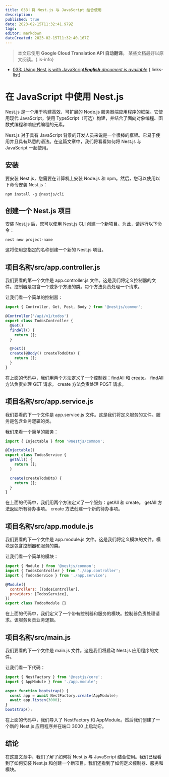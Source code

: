 ```yaml
---
title: 033：将 Nest.js 与 JavaScript 结合使用
description: 
published: true
date: 2023-02-15T11:32:41.979Z
tags: 
editor: markdown
dateCreated: 2023-02-15T11:32:40.167Z
---
```


> 本文已使用 **Google Cloud Translation API 自动翻译**。
某些文档最好以原文阅读。{.is-info}



- [033: Using Nest.js with JavaScript***English** document is available*](/en/Knowledge-base/Nest-js/Learning/033-using-nest-js-with-javascript)
{.links-list}


# 在 JavaScript 中使用 Nest.js

Nest.js 是一个用于构建高效、可扩展的 Node.js 服务器端应用程序的框架。它使用现代 JavaScript，使用 TypeScript（可选）构建，并结合了面向对象编程、函数式编程和响应式编程的元素。

Nest.js 对于具有 JavaScript 背景的开发人员来说是一个很棒的框架。它易于使用并且具有熟悉的语法。在这篇文章中，我们将看看如何将 Nest.js 与 JavaScript 一起使用。

## 安装

要安装 Nest.js，您需要在计算机上安装 Node.js 和 npm。然后，您可以使用以下命令安装 Nest.js：

```
npm install -g @nestjs/cli
```

## 创建一个 Nest.js 项目

安装 Nest.js 后，您可以使用 Nest.js CLI 创建一个新项目。为此，请运行以下命令：

```
nest new project-name
```

这将使用您指定的名称创建一个新的 Nest.js 项目。

## 项目名称/src/app.controller.js

我们要看的第一个文件是 app.controller.js 文件。这是我们将定义控制器的文件。控制器是包含一个或多个方法的类。每个方法负责处理一个请求。

让我们看一个简单的控制器：

```javascript
import { Controller, Get, Post, Body } from '@nestjs/common';

@Controller('/api/v1/todos')
export class TodosController {
  @Get()
  findAll() {
    return [];
  }

  @Post()
  create(@Body() createTodoDto) {
    return [];
  }
}
```

在上面的代码中，我们用两个方法定义了一个控制器：findAll 和 create。 findAll 方法负责处理 GET 请求。 create 方法负责处理 POST 请求。

## 项目名称/src/app.service.js

我们要看的下一个文件是 app.service.js 文件。这是我们将定义服务的文件。服务是包含业务逻辑的类。

我们来看一个简单的服务：

```javascript
import { Injectable } from '@nestjs/common';

@Injectable()
export class TodosService {
  getAll() {
    return [];
  }

  create(createTodoDto) {
    return [];
  }
}
```

在上面的代码中，我们用两个方法定义了一个服务：getAll 和 create。 getAll 方法返回所有待办事项。 create 方法创建一个新的待办事项。

## 项目名称/src/app.module.js

我们要看的下一个文件是 app.module.js 文件。这是我们将定义模块的文件。模块是包含控制器和服务的类。

让我们看一个简单的模块：

```javascript
import { Module } from '@nestjs/common';
import { TodosController } from './app.controller';
import { TodosService } from './app.service';

@Module({
  controllers: [TodosController],
  providers: [TodosService],
})
export class TodosModule {}
```

在上面的代码中，我们定义了一个带有控制器和服务的模块。控制器负责处理请求。该服务负责业务逻辑。

## 项目名称/src/main.js

我们要看的下一个文件是 main.js 文件。这是我们将启动 Nest.js 应用程序的文件。

让我们看一下代码：

```javascript
import { NestFactory } from '@nestjs/core';
import { AppModule } from './app.module';

async function bootstrap() {
  const app = await NestFactory.create(AppModule);
  await app.listen(3000);
}
bootstrap();
```

在上面的代码中，我们导入了 NestFactory 和 AppModule。然后我们创建了一个新的 Nest.js 应用程序并在端口 3000 上启动它。

## 结论

在这篇文章中，我们了解了如何将 Nest.js 与 JavaScript 结合使用。我们已经看到了如何安装 Nest.js 和创建一个新项目。我们还看到了如何定义控制器、服务和模块。